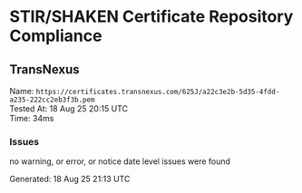 # STIR/SHAKEN Certificate Repository Compliance

## TransNexus

Name: `https://certificates.transnexus.com/625J/a22c3e2b-5d35-4fdd-a235-222cc2eb3f3b.pem`\
Tested At: 18 Aug 25 20:15 UTC\
Time: 34ms

### Issues

no warning, or error, or notice date level issues were found

Generated: 18 Aug 25 21:13 UTC